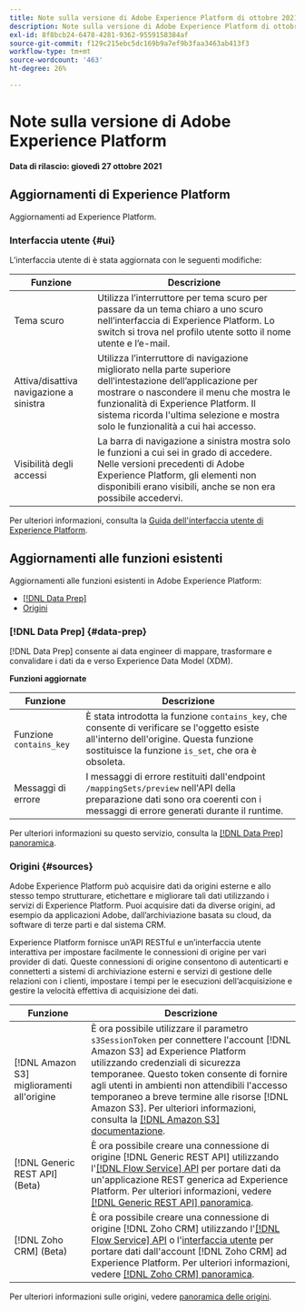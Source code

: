 ```yaml
---
title: Note sulla versione di Adobe Experience Platform di ottobre 2021
description: Note sulla versione di Adobe Experience Platform di ottobre 2021.
exl-id: 8f8bcb24-6478-4281-9362-9559158384af
source-git-commit: f129c215ebc5dc169b9a7ef9b3faa3463ab413f3
workflow-type: tm+mt
source-wordcount: '463'
ht-degree: 26%

---
```


# Note sulla versione di Adobe Experience Platform

**Data di rilascio: giovedì 27 ottobre 2021**

## Aggiornamenti di Experience Platform

Aggiornamenti ad Experience Platform.

### Interfaccia utente {#ui}

L’interfaccia utente di è stata aggiornata con le seguenti modifiche:

| Funzione | Descrizione |
| --- | --- |
| Tema scuro | Utilizza l’interruttore per tema scuro per passare da un tema chiaro a uno scuro nell’interfaccia di Experience Platform. Lo switch si trova nel profilo utente sotto il nome utente e l’e-mail. |
| Attiva/disattiva navigazione a sinistra | Utilizza l’interruttore di navigazione migliorato nella parte superiore dell’intestazione dell’applicazione per mostrare o nascondere il menu che mostra le funzionalità di Experience Platform. Il sistema ricorda l&#39;ultima selezione e mostra solo le funzionalità a cui hai accesso. |
| Visibilità degli accessi | La barra di navigazione a sinistra mostra solo le funzioni a cui sei in grado di accedere. Nelle versioni precedenti di Adobe Experience Platform, gli elementi non disponibili erano visibili, anche se non era possibile accedervi. |

Per ulteriori informazioni, consulta la [Guida dell&#39;interfaccia utente di Experience Platform](../../landing/ui-guide.md).

## Aggiornamenti alle funzioni esistenti

Aggiornamenti alle funzioni esistenti in Adobe Experience Platform:

- [[!DNL Data Prep]](#data-prep)
- [Origini](#sources)

### [!DNL Data Prep] {#data-prep}

[!DNL Data Prep] consente ai data engineer di mappare, trasformare e convalidare i dati da e verso Experience Data Model (XDM).

**Funzioni aggiornate**

| Funzione | Descrizione |
| --- | --- |
| Funzione `contains_key` | È stata introdotta la funzione `contains_key`, che consente di verificare se l&#39;oggetto esiste all&#39;interno dell&#39;origine. Questa funzione sostituisce la funzione `is_set`, che ora è obsoleta. |
| Messaggi di errore | I messaggi di errore restituiti dall&#39;endpoint `/mappingSets/preview` nell&#39;API della preparazione dati sono ora coerenti con i messaggi di errore generati durante il runtime. |

Per ulteriori informazioni su questo servizio, consulta la [[!DNL Data Prep] panoramica](../../data-prep/home.md).

### Origini {#sources}

Adobe Experience Platform può acquisire dati da origini esterne e allo stesso tempo strutturare, etichettare e migliorare tali dati utilizzando i servizi di Experience Platform. Puoi acquisire dati da diverse origini, ad esempio da applicazioni Adobe, dall’archiviazione basata su cloud, da software di terze parti e dal sistema CRM.

Experience Platform fornisce un’API RESTful e un’interfaccia utente interattiva per impostare facilmente le connessioni di origine per vari provider di dati. Queste connessioni di origine consentono di autenticarti e connetterti a sistemi di archiviazione esterni e servizi di gestione delle relazioni con i clienti, impostare i tempi per le esecuzioni dell’acquisizione e gestire la velocità effettiva di acquisizione dei dati.

| Funzione | Descrizione |
| --- | --- |
| [!DNL Amazon S3] miglioramenti all&#39;origine | È ora possibile utilizzare il parametro `s3SessionToken` per connettere l&#39;account [!DNL Amazon S3] ad Experience Platform utilizzando credenziali di sicurezza temporanee. Questo token consente di fornire agli utenti in ambienti non attendibili l&#39;accesso temporaneo a breve termine alle risorse [!DNL Amazon S3]. Per ulteriori informazioni, consulta la [[!DNL Amazon S3] documentazione](../../sources/connectors/cloud-storage/s3.md#prerequisites). |
| [!DNL Generic REST API] (Beta) | È ora possibile creare una connessione di origine [!DNL Generic REST API] utilizzando l&#39;[[!DNL Flow Service] API](../../sources/tutorials/api/create/protocols/generic-rest.md) per portare dati da un&#39;applicazione REST generica ad Experience Platform. Per ulteriori informazioni, vedere [[!DNL Generic REST API] panoramica](../../sources/connectors/protocols/generic-rest.md). |
| [!DNL Zoho CRM] (Beta) | È ora possibile creare una connessione di origine [!DNL Zoho CRM] utilizzando l&#39;[[!DNL Flow Service] API](../../sources/tutorials/api/create/crm/zoho.md) o l&#39;[interfaccia utente](../../sources/tutorials/ui/create/crm/zoho.md) per portare dati dall&#39;account [!DNL Zoho CRM] ad Experience Platform. Per ulteriori informazioni, vedere [[!DNL Zoho CRM] panoramica](../../sources/connectors/crm/zoho.md). |

Per ulteriori informazioni sulle origini, vedere [panoramica delle origini](../../sources/home.md).
